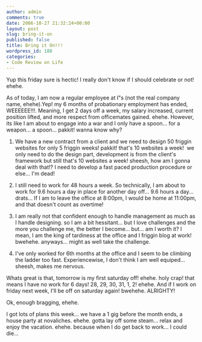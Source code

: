 ```yaml
---
author: admin
comments: true
date: 2006-10-27 21:32:24+00:00
layout: post
slug: bring-it-on
published: false
title: Bring it On!!!
wordpress_id: 180
categories:
- Code Review on Life
---
```


Yup this friday sure is hectic! I really don't know if I should celebrate or not! ehehe.

As of today, I am now a regular employee at I"s (not the real company name, ehehe).Yep! my 6 months of probationary employment has ended, WEEEEEE!!!. Meaning, I get 2 days off a week, my salary increased, current position lifted, and more respect from officemates gained. ehehe. However, its like I am about to engage into a war and I only have a spoon... for a weapon... a spoon... pakkit! wanna know why?

1. We have a new contract from a client and we need to design 50 friggin websites for only 5 friggin weeks! pakkit! that's 10 websites a week!  we only need to do the design part, development is from the client's framework but still that's 10 websites a week! sheesh, how am I gonna deal with that!? I need to develop a fast paced production procedure or else... I'm dead!

2. I still need to work for 48 hours a week. So technically, I am about to work for 9.6 hours a day in place for another day off... 9.6 hours a day... drats... If I am to leave the office at 8:00pm, I would be home at 11:00pm, and that doesn't count as overtime!

3. I am really not that confident enough to handle management as much as I handle designing. so I am a bit hessitant... but I love challenges and the more you challenge me, the better I become... but... am I worth it? I mean, I am the king of tardiness at the office and I friggin blog at work! bwehehe. anyways... might as well take the challenge.

4. I've only worked for 6th months at the office and I seem to be climbing the ladder too fast. Experiencewise, I don't think I am well equiped... sheesh, makes me nervous.

Whats great is that, tomorrow is my first saturday off! ehehe. holy crap! that means I have no work for 6 days! 28, 29, 30, 31, 1, 2! ehehe. And if I work on friday next week, I'll be off on saturday again! bwehehe. ALRIGHTY!

Ok, enough bragging, ehehe.

I got lots of plans this week... we have a 1 gig before the month ends, a house party at novaliches. ehehe. gotta lay off some steam... relax and enjoy the vacation. ehehe. because when I do get back to work... I could die...
